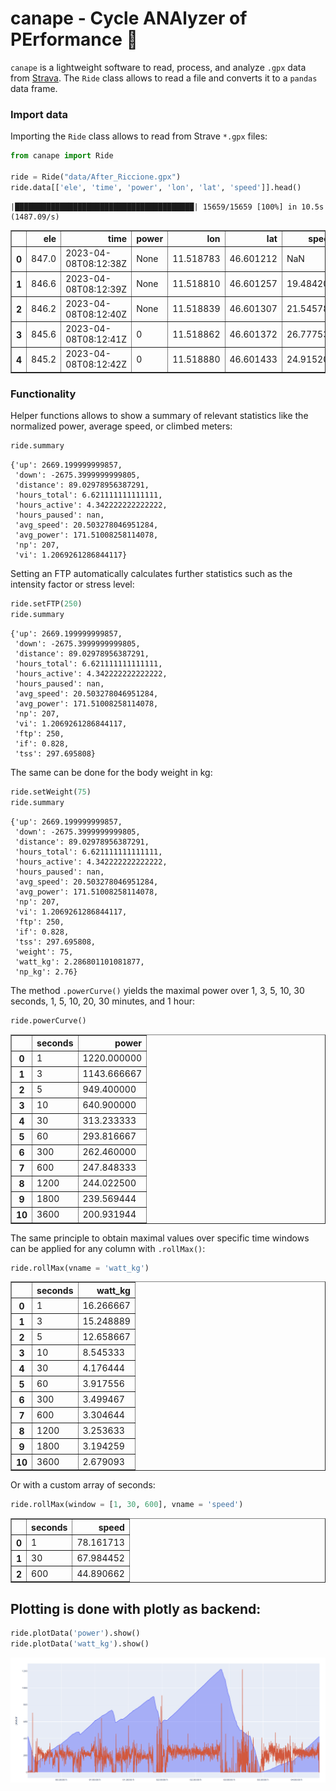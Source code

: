 **canape** - **C**ycle **ANA**lyzer of **PE**rformance :bicyclist:
================

`canape` is a lightweight software to read, process, and analyze `.gpx`
data from [Strava](https://strava.com). The `Ride` class allows to read
a file and converts it to a `pandas` data frame.

### Import data

Importing the `Ride` class allows to read from Strave `*.gpx` files:

``` python
from canape import Ride

ride = Ride("data/After_Riccione.gpx")
ride.data[['ele', 'time', 'power', 'lon', 'lat', 'speed']].head()
```

    |████████████████████████████████████████| 15659/15659 [100%] in 10.5s (1487.09/s) 

<div>
<style scoped>
    .dataframe tbody tr th:only-of-type {
        vertical-align: middle;
    }

    .dataframe tbody tr th {
        vertical-align: top;
    }

    .dataframe thead th {
        text-align: right;
    }
</style>
<table border="1" class="dataframe">
  <thead>
    <tr style="text-align: right;">
      <th></th>
      <th>ele</th>
      <th>time</th>
      <th>power</th>
      <th>lon</th>
      <th>lat</th>
      <th>speed</th>
    </tr>
  </thead>
  <tbody>
    <tr>
      <th>0</th>
      <td>847.0</td>
      <td>2023-04-08T08:12:38Z</td>
      <td>None</td>
      <td>11.518783</td>
      <td>46.601212</td>
      <td>NaN</td>
    </tr>
    <tr>
      <th>1</th>
      <td>846.6</td>
      <td>2023-04-08T08:12:39Z</td>
      <td>None</td>
      <td>11.518810</td>
      <td>46.601257</td>
      <td>19.484201</td>
    </tr>
    <tr>
      <th>2</th>
      <td>846.2</td>
      <td>2023-04-08T08:12:40Z</td>
      <td>None</td>
      <td>11.518839</td>
      <td>46.601307</td>
      <td>21.545786</td>
    </tr>
    <tr>
      <th>3</th>
      <td>845.6</td>
      <td>2023-04-08T08:12:41Z</td>
      <td>0</td>
      <td>11.518862</td>
      <td>46.601372</td>
      <td>26.777532</td>
    </tr>
    <tr>
      <th>4</th>
      <td>845.2</td>
      <td>2023-04-08T08:12:42Z</td>
      <td>0</td>
      <td>11.518880</td>
      <td>46.601433</td>
      <td>24.915203</td>
    </tr>
  </tbody>
</table>
</div>

### Functionality

Helper functions allows to show a summary of relevant statistics like
the normalized power, average speed, or climbed meters:

``` python
ride.summary
```

    {'up': 2669.199999999857,
     'down': -2675.3999999999805,
     'distance': 89.02978956387291,
     'hours_total': 6.621111111111111,
     'hours_active': 4.342222222222222,
     'hours_paused': nan,
     'avg_speed': 20.503278046951284,
     'avg_power': 171.51008258114078,
     'np': 207,
     'vi': 1.2069261286844117}

Setting an FTP automatically calculates further statistics such as the
intensity factor or stress level:

``` python
ride.setFTP(250)
ride.summary
```

    {'up': 2669.199999999857,
     'down': -2675.3999999999805,
     'distance': 89.02978956387291,
     'hours_total': 6.621111111111111,
     'hours_active': 4.342222222222222,
     'hours_paused': nan,
     'avg_speed': 20.503278046951284,
     'avg_power': 171.51008258114078,
     'np': 207,
     'vi': 1.2069261286844117,
     'ftp': 250,
     'if': 0.828,
     'tss': 297.695808}

The same can be done for the body weight in kg:

``` python
ride.setWeight(75)
ride.summary
```

    {'up': 2669.199999999857,
     'down': -2675.3999999999805,
     'distance': 89.02978956387291,
     'hours_total': 6.621111111111111,
     'hours_active': 4.342222222222222,
     'hours_paused': nan,
     'avg_speed': 20.503278046951284,
     'avg_power': 171.51008258114078,
     'np': 207,
     'vi': 1.2069261286844117,
     'ftp': 250,
     'if': 0.828,
     'tss': 297.695808,
     'weight': 75,
     'watt_kg': 2.286801101081877,
     'np_kg': 2.76}

The method `.powerCurve()` yields the maximal power over 1, 3, 5, 10, 30
seconds, 1, 5, 10, 20, 30 minutes, and 1 hour:

``` python
ride.powerCurve()
```

<div>
<style scoped>
    .dataframe tbody tr th:only-of-type {
        vertical-align: middle;
    }

    .dataframe tbody tr th {
        vertical-align: top;
    }

    .dataframe thead th {
        text-align: right;
    }
</style>
<table border="1" class="dataframe">
  <thead>
    <tr style="text-align: right;">
      <th></th>
      <th>seconds</th>
      <th>power</th>
    </tr>
  </thead>
  <tbody>
    <tr>
      <th>0</th>
      <td>1</td>
      <td>1220.000000</td>
    </tr>
    <tr>
      <th>1</th>
      <td>3</td>
      <td>1143.666667</td>
    </tr>
    <tr>
      <th>2</th>
      <td>5</td>
      <td>949.400000</td>
    </tr>
    <tr>
      <th>3</th>
      <td>10</td>
      <td>640.900000</td>
    </tr>
    <tr>
      <th>4</th>
      <td>30</td>
      <td>313.233333</td>
    </tr>
    <tr>
      <th>5</th>
      <td>60</td>
      <td>293.816667</td>
    </tr>
    <tr>
      <th>6</th>
      <td>300</td>
      <td>262.460000</td>
    </tr>
    <tr>
      <th>7</th>
      <td>600</td>
      <td>247.848333</td>
    </tr>
    <tr>
      <th>8</th>
      <td>1200</td>
      <td>244.022500</td>
    </tr>
    <tr>
      <th>9</th>
      <td>1800</td>
      <td>239.569444</td>
    </tr>
    <tr>
      <th>10</th>
      <td>3600</td>
      <td>200.931944</td>
    </tr>
  </tbody>
</table>
</div>

The same principle to obtain maximal values over specific time windows
can be applied for any column with `.rollMax()`:

``` python
ride.rollMax(vname = 'watt_kg')
```

<div>
<style scoped>
    .dataframe tbody tr th:only-of-type {
        vertical-align: middle;
    }

    .dataframe tbody tr th {
        vertical-align: top;
    }

    .dataframe thead th {
        text-align: right;
    }
</style>
<table border="1" class="dataframe">
  <thead>
    <tr style="text-align: right;">
      <th></th>
      <th>seconds</th>
      <th>watt_kg</th>
    </tr>
  </thead>
  <tbody>
    <tr>
      <th>0</th>
      <td>1</td>
      <td>16.266667</td>
    </tr>
    <tr>
      <th>1</th>
      <td>3</td>
      <td>15.248889</td>
    </tr>
    <tr>
      <th>2</th>
      <td>5</td>
      <td>12.658667</td>
    </tr>
    <tr>
      <th>3</th>
      <td>10</td>
      <td>8.545333</td>
    </tr>
    <tr>
      <th>4</th>
      <td>30</td>
      <td>4.176444</td>
    </tr>
    <tr>
      <th>5</th>
      <td>60</td>
      <td>3.917556</td>
    </tr>
    <tr>
      <th>6</th>
      <td>300</td>
      <td>3.499467</td>
    </tr>
    <tr>
      <th>7</th>
      <td>600</td>
      <td>3.304644</td>
    </tr>
    <tr>
      <th>8</th>
      <td>1200</td>
      <td>3.253633</td>
    </tr>
    <tr>
      <th>9</th>
      <td>1800</td>
      <td>3.194259</td>
    </tr>
    <tr>
      <th>10</th>
      <td>3600</td>
      <td>2.679093</td>
    </tr>
  </tbody>
</table>
</div>

Or with a custom array of seconds:

``` python
ride.rollMax(window = [1, 30, 600], vname = 'speed')
```

<div>
<style scoped>
    .dataframe tbody tr th:only-of-type {
        vertical-align: middle;
    }

    .dataframe tbody tr th {
        vertical-align: top;
    }

    .dataframe thead th {
        text-align: right;
    }
</style>
<table border="1" class="dataframe">
  <thead>
    <tr style="text-align: right;">
      <th></th>
      <th>seconds</th>
      <th>speed</th>
    </tr>
  </thead>
  <tbody>
    <tr>
      <th>0</th>
      <td>1</td>
      <td>78.161713</td>
    </tr>
    <tr>
      <th>1</th>
      <td>30</td>
      <td>67.984452</td>
    </tr>
    <tr>
      <th>2</th>
      <td>600</td>
      <td>44.890662</td>
    </tr>
  </tbody>
</table>
</div>

## Plotting is done with plotly as backend:

``` python
ride.plotData('power').show()
ride.plotData('watt_kg').show()
```

![](README_files/plolty-power.png)
